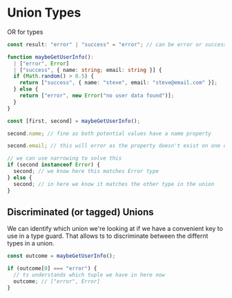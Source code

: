 # Union Types

OR for types

```ts
const result: "error" | "success" = "error"; // can be error or success
```

```ts
function maybeGetUserInfo():
  | ["error", Error]
  | ["success", { name: string; email: string }] {
  if (Math.random() > 0.5) {
    return ["success", { name: "steve", email: "steve@email.com" }];
  } else {
    return ["error", new Error("no user data found")];
  }
}

const [first, second] = maybeGetUserInfo();

second.name; // fine as both potential values have a name property

second.email; // this will error as the property doesn't exist on one of the potential values

// we can use narrowing to solve this
if (second instanceof Error) {
  second; // we know here this matches Error type
} else {
  second; // in here we know it matches the other type in the union
}
```

## Discriminated (or tagged) Unions

We can identify which union we're looking at if we have a convenient key to use in a type guard. That allows ts to discriminate between the differnt types in a union.

```ts
const outcome = maybeGetUserInfo();

if (outcome[0] === "error") {
  // ts understands which tuple we have in here now
  outcome; // ["error", Error]
}
```
